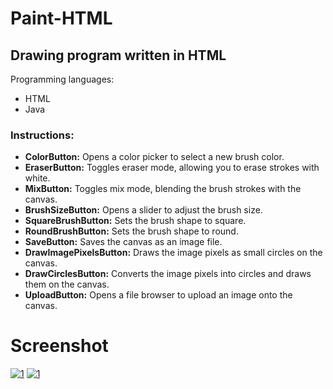 # Paint-HTML
## Drawing program written in HTML

Programming languages:
+ HTML
+ Java
### Instructions:
+ **ColorButton:** Opens a color picker to select a new brush color.
+ **EraserButton:** Toggles eraser mode, allowing you to erase strokes with white.
+ **MixButton:** Toggles mix mode, blending the brush strokes with the canvas.
+ **BrushSizeButton:** Opens a slider to adjust the brush size.
+ **SquareBrushButton:** Sets the brush shape to square.
+ **RoundBrushButton:** Sets the brush shape to round.
+ **SaveButton:** Saves the canvas as an image file.
+ **DrawImagePixelsButton:** Draws the image pixels as small circles on the canvas.
+ **DrawCirclesButton:** Converts the image pixels into circles and draws them on the canvas.
+ **UploadButton:** Opens a file browser to upload an image onto the canvas.

# Screenshot
<a href="https://ibb.co/tbdnLV2"><img src="https://i.ibb.co/sFBcW81/1.png" alt="1" border="0"></a>
<a href="https://ibb.co/DMZQPGj"><img src="https://i.ibb.co/KsJWcN8/1.png" alt="1" border="0"></a>
